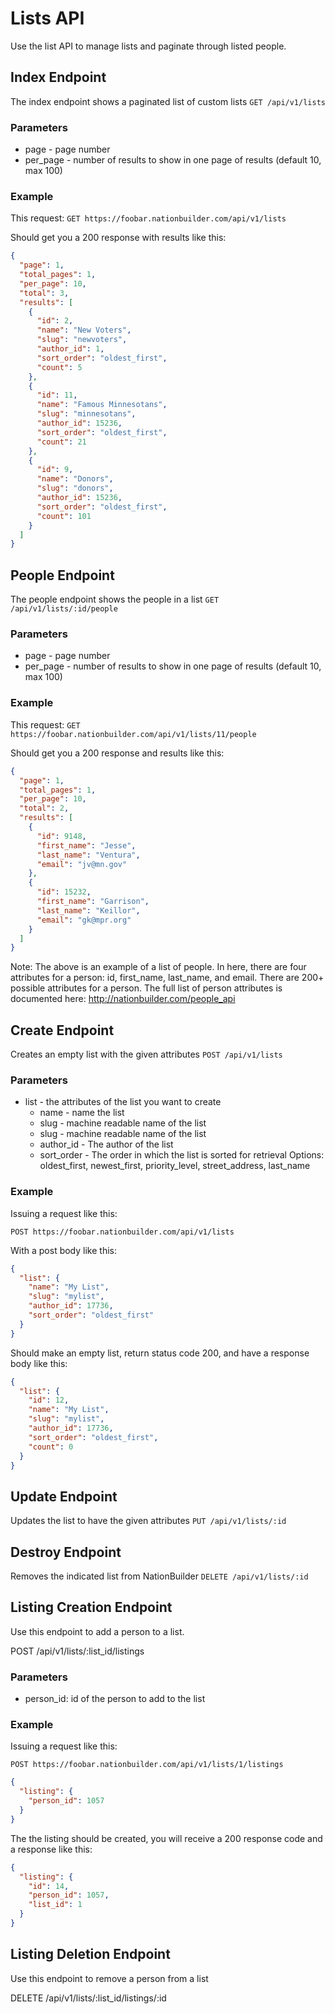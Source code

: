 Lists API
=========

Use the list API to manage lists and paginate through listed people.

Index Endpoint
--------------

The index endpoint shows a paginated list of custom lists
`GET /api/v1/lists`

### Parameters
* page - page number
* per_page - number of results to show in one page of results (default 10, max 100)

### Example

This request:
`GET https://foobar.nationbuilder.com/api/v1/lists`

Should get you a 200 response with results like this:

```json
{
  "page": 1,
  "total_pages": 1,
  "per_page": 10,
  "total": 3,
  "results": [
    {
      "id": 2,
      "name": "New Voters",
      "slug": "newvoters",
      "author_id": 1,
      "sort_order": "oldest_first",
      "count": 5
    },
    {
      "id": 11,
      "name": "Famous Minnesotans",
      "slug": "minnesotans",
      "author_id": 15236,
      "sort_order": "oldest_first",
      "count": 21
    },
    {
      "id": 9,
      "name": "Donors",
      "slug": "donors",
      "author_id": 15236,
      "sort_order": "oldest_first",
      "count": 101
    }
  ]
}
```

People Endpoint
---------------

The people endpoint shows the people in a list
`GET /api/v1/lists/:id/people`

### Parameters
* page - page number
* per_page - number of results to show in one page of results (default 10, max 100)

### Example

This request:
`GET https://foobar.nationbuilder.com/api/v1/lists/11/people`

Should get you a 200 response and results like this:

```json
{
  "page": 1,
  "total_pages": 1,
  "per_page": 10,
  "total": 2,
  "results": [
    {
      "id": 9148,
      "first_name": "Jesse",
      "last_name": "Ventura",
      "email": "jv@mn.gov"
    },
    {
      "id": 15232,
      "first_name": "Garrison",
      "last_name": "Keillor",
      "email": "gk@mpr.org"
    }
  ]
}
```

Note: The above is an example of a list of people. In here, there are four attributes
for a person: id, first_name, last_name, and email. There are 200+ possible attributes for a
person. The full list of person attributes is documented here: http://nationbuilder.com/people_api

Create Endpoint
---------------

Creates an empty list with the given attributes
`POST /api/v1/lists`

### Parameters

* list - the attributes of the list you want to create
    * name - name the list
    * slug - machine readable name of the list
    * slug - machine readable name of the list
    * author_id - The author of the list
    * sort_order - The order in which the list is sorted for retrieval
        Options: oldest_first, newest_first, priority_level, street_address, last_name

### Example

Issuing a request like this:

`POST https://foobar.nationbuilder.com/api/v1/lists`

With a post body like this:

```json
{
  "list": {
    "name": "My List",
    "slug": "mylist",
    "author_id": 17736,
    "sort_order": "oldest_first"
  }
}
```

Should make an empty list, return status code 200, and have a response body like this:

```json
{
  "list": {
    "id": 12,
    "name": "My List",
    "slug": "mylist",
    "author_id": 17736,
    "sort_order": "oldest_first",
    "count": 0
  }
}
```

Update Endpoint
---------------

Updates the list to have the given attributes
`PUT /api/v1/lists/:id`

Destroy Endpoint
----------------

Removes the indicated list from NationBuilder
`DELETE /api/v1/lists/:id`

Listing Creation Endpoint
-------------------------
Use this endpoint to add a person to a list.

POST /api/v1/lists/:list_id/listings

### Parameters
* person_id: id of the person to add to the list

### Example

Issuing a request like this:

```
POST https://foobar.nationbuilder.com/api/v1/lists/1/listings
```

```json
{
  "listing": {
    "person_id": 1057
  }
}
```

The the listing should be created, you will receive a 200 response code and a response like this:

```json
{
  "listing": {
    "id": 14,
    "person_id": 1057,
    "list_id": 1
  }
}
```

Listing Deletion Endpoint
-------------------------
Use this endpoint to remove a person from a list

DELETE /api/v1/lists/:list_id/listings/:id
